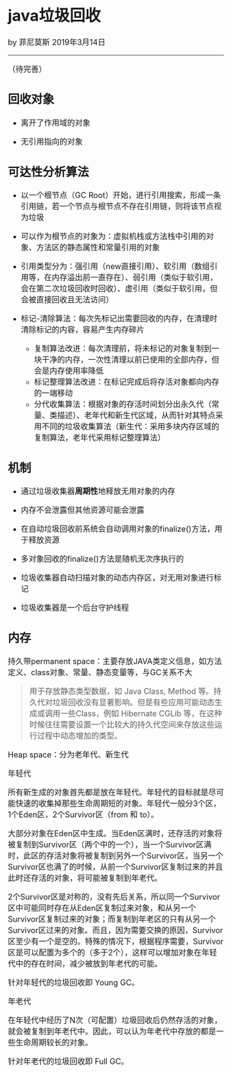 <font size="4">

# java垃圾回收

by 菲尼莫斯 2019年3月14日

---

（待完善）

## 回收对象

* 离开了作用域的对象

* 无引用指向的对象

## 可达性分析算法

* 以一个根节点（GC Root）开始，进行引用搜索，形成一条引用链，若一个节点与根节点不存在引用链，则将该节点视为垃圾

* 可以作为根节点的对象为：虚拟机栈或方法栈中引用的对象、方法区的静态属性和常量引用的对象

* 引用类型分为：强引用（new直接引用）、软引用（数组引用等，在内存溢出前一直存在）、弱引用（类似于软引用，会在第二次垃圾回收时回收）、虚引用（类似于软引用，但会被直接回收且无法访问）

* 标记-清除算法：每次先标记出需要回收的内存，在清理时清除标记的内容，容易产生内存碎片
    * 复制算法改进：每次清理前，将未标记的对象复制到一块干净的内存，一次性清理以前已使用的全部内存，但会是内存使用率降低
    * 标记整理算法改进：在标记完成后将存活对象都向内存的一端移动
    * 分代收集算法：根据对象的存活时间划分出永久代（常量、类描述）、老年代和新生代区域，从而针对其特点采用不同的垃圾收集算法（新生代：采用多块内存区域的复制算法，老年代采用标记整理算法）

## 机制

* 通过垃圾收集器**周期性**地释放无用对象的内存

* 内存不会泄露但其他资源可能会泄露

* 在自动垃圾回收前系统会自动调用对象的finalize()方法，用于释放资源

* 多对象回收的finalize()方法是随机无次序执行的

* 垃圾收集器自动扫描对象的动态内存区，对无用对象进行标记

* 垃圾收集器是一个后台守护线程

## 内存

持久带permanent space：主要存放JAVA类定义信息，如方法定义、class对象、常量、静态变量等，与GC关系不大

> 用于存放静态类型数据，如 Java Class, Method 等。持久代对垃圾回收没有显著影响。但是有些应用可能动态生成或调用一些Class，例如 Hibernate CGLib 等，在这种时候往往需要设置一个比较大的持久代空间来存放这些运行过程中动态增加的类型。

Heap space：分为老年代、新生代

年轻代

所有新生成的对象首先都是放在年轻代。年轻代的目标就是尽可能快速的收集掉那些生命周期短的对象。年轻代一般分3个区，1个Eden区，2个Survivor区（from 和 to）。

大部分对象在Eden区中生成。当Eden区满时，还存活的对象将被复制到Survivor区（两个中的一个），当一个Survivor区满时，此区的存活对象将被复制到另外一个Survivor区，当另一个Survivor区也满了的时候，从前一个Survivor区复制过来的并且此时还存活的对象，将可能被复制到年老代。

2个Survivor区是对称的，没有先后关系，所以同一个Survivor区中可能同时存在从Eden区复制过来对象，和从另一个Survivor区复制过来的对象；而复制到年老区的只有从另一个Survivor区过来的对象。而且，因为需要交换的原因，Survivor区至少有一个是空的。特殊的情况下，根据程序需要，Survivor区是可以配置为多个的（多于2个），这样可以增加对象在年轻代中的存在时间，减少被放到年老代的可能。

针对年轻代的垃圾回收即 Young GC。

年老代

在年轻代中经历了N次（可配置）垃圾回收后仍然存活的对象，就会被复制到年老代中。因此，可以认为年老代中存放的都是一些生命周期较长的对象。

针对年老代的垃圾回收即 Full GC。

</font>
